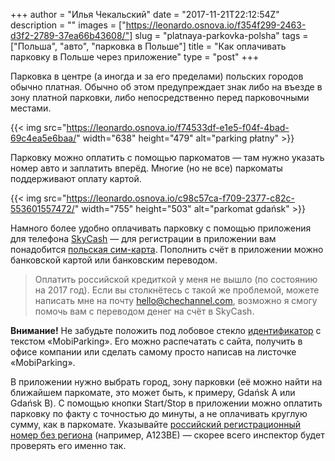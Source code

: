 +++
author = "Илья Чекальский"
date = "2017-11-21T22:12:54Z"
description = ""
images = ["https://leonardo.osnova.io/f354f299-2463-d3f2-2789-37ea66b43608/"]
slug = "platnaya-parkovka-polsha"
tags = ["Польша", "авто", "парковка в Польше"]
title = "Как оплачивать парковку в Польше через приложение"
type = "post"
+++

Парковка в центре (а иногда и за его пределами) польских городов обычно платная. Обычно об этом предупреждает знак либо на въезде в зону платной парковки, либо непосредственно перед парковочными местами.

{{< img src="https://leonardo.osnova.io/f74533df-e1e5-f04f-4bad-69c4ea5e6baa/" width="638" height="479" alt="parking płatny" >}}

Парковку можно оплатить с помощью паркоматов — там нужно указать номер авто и заплатить вперёд. Многие (но не все) паркоматы поддерживают оплату картой.

{{< img src="https://leonardo.osnova.io/c98c57ca-f709-2377-c82c-553601557472/" width="755" height="503" alt="parkomat gdańsk" >}}

Намного более удобно оплачивать парковку с помощью приложения для телефона [SkyCash](http://www.skycash.com/mobiparking-skycash/) — для регистрации в приложении вам понадобится [польская сим-карта](/play-nicnieprzepada/). Пополнить счёт в приложении можно банковской картой или банковским переводом.

> Оплатить российской кредиткой у меня не вышло (по состоянию на 2017 год). Если вы столкнётесь с такой же проблемой, можете написать мне на почту [hello@chechannel.com](mailto:hello@chechannel.com), возможно я смогу помочь вам с переводом денег на счёт в SkyCash.

**Внимание!** Не забудьте положить под лобовое стекло [идентификатор](https://www.skycash.com/static/images/SkyCash-identyfikator-mobiparking-2017.pdf) с текстом «MobiParking». Его можно распечатать с сайта, получить в офисе компании или сделать самому просто написав на листочке «MobiParking».

В приложении нужно выбрать город, зону парковки (её можно найти на ближайшем паркомате, это может быть, к примеру, Gdańsk A или Gdańsk B). С помощью кнопки Start/Stop в приложении можно оплатить парковку по факту с точностью до минуты, а не оплачивать круглую сумму, как в паркомате. Указывайте [российский регистрационный номер без региона](/how-to-enter-license-plate-number-in-poland/) (например, А123ВЕ) — скорее всего инспектор будет проверять его именно так.